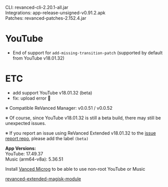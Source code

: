 CLI: revanced-cli-2.20.1-all.jar  
Integrations: app-release-unsigned-v0.91.2.apk  
Patches: revanced-patches-2.152.4.jar  

YouTube
==
- End of support for `add-missing-transition-patch` (supported by default from YouTube v18.01.32)

ETC
==
- add support YouTube v18.01.32 (beta)
- fix: upload error 🫠

※ Compatible ReVanced Manager: v0.0.51 / v0.0.52

※ Of course, since YouTube v18.01.32 is still a beta build, there may still be unexpected issues.

※ If you report an issue using ReVanced Extended v18.01.32 to the [issue report repo](https://github.com/inotia00/ReVanced_Extended), please add the label `(beta)`
  
**App Versions:**  
YouTube: 17.49.37  
Music (arm64-v8a): 5.36.51  

Install [Vanced Microg](https://github.com/TeamVanced/VancedMicroG/releases) to be able to use non-root YouTube or Music  

[revanced-extended-magisk-module](https://github.com/Smart123s/revanced-extended-autobuild)  
